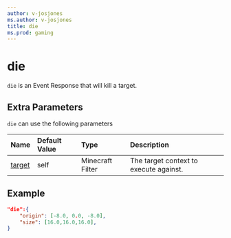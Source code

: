 ```yaml
---
author: v-josjones
ms.author: v-josjones
title: die
ms.prod: gaming
---
```


# die

`die` is an Event Response that will kill a target.

## Extra Parameters

`die` can use the following parameters

|Name |Default Value  |Type  |Description  |
|:----------|:----------|:----------|:----------|
|[target](../../../EntityReference/Examples/FilterList.md)| self| Minecraft Filter| The target context to execute against. |

## Example

```json
"die":{
    "origin": [-8.0, 0.0, -8.0],
    "size": [16.0,16.0,16.0],
}
```
